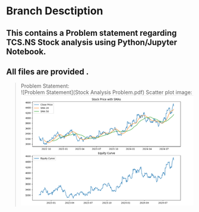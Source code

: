 # Branch Desctiption <br />
## This  contains a Problem statement regarding TCS.NS Stock analysis using Python/Jupyter Notebook. <br />
## All files are provided . <br /> 
>Problem Statement: <br />
![Problem Statement](Stock Analysis Problem.pdf)
> Scatter plot image: <br />
![Screenshot stock price with SMAs and equity curve](plot.png)
